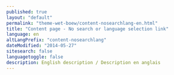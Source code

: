 ```yaml
---
published: true
layout: "default"
permalink: "theme-wet-boew/content-nosearchlang-en.html"
title: "Content page - No search or language selection link"
language: en
altLangPrefix: "content-nosearchlang"
dateModified: "2014-05-27"
sitesearch: false
languagetoggle: false
description: English description / Description en anglais
---
```


